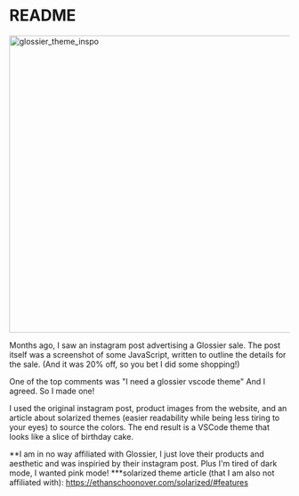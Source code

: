 # README

<img width="533" alt="glossier_theme_inspo" src="https://user-images.githubusercontent.com/56083999/139730742-4ee1b4e7-091c-468b-86bc-0114f8055e49.png">

Months ago, I saw an instagram post advertising a Glossier sale.
The post itself was a screenshot of some JavaScript, written to outline the details for the sale.
(And it was 20% off, so you bet I did some shopping!)

One of the top comments was "I need a glossier vscode theme"
And I agreed. So I made one!

I used the original instagram post, product images from the website, and an article about solarized themes (easier readability while being less tiring to your eyes) to source the colors. The end result is a VSCode theme that looks like a slice of birthday cake.

**I am in no way affiliated with Glossier, I just love their products and aesthetic and was inspiried by their instagram post. Plus I'm tired of dark mode, I wanted pink mode!
***solarized theme article (that I am also not affiliated with): https://ethanschoonover.com/solarized/#features
